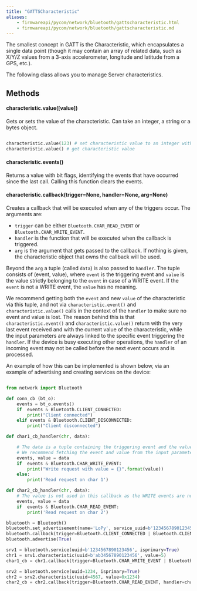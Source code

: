 ```yaml
---
title: "GATTSCharacteristic"
aliases:
    - firmwareapi/pycom/network/bluetooth/gattscharacteristic.html
    - firmwareapi/pycom/network/bluetooth/gattscharacteristic.md
---
```


The smallest concept in GATT is the Characteristic, which encapsulates a single data point (though it may contain an array of related data, such as X/Y/Z values from a 3-axis accelerometer, longitude and latitude from a GPS, etc.).

The following class allows you to manage Server characteristics.

## Methods

#### characteristic.value(\[value\])

Gets or sets the value of the characteristic. Can take an integer, a string or a bytes object.

```python

characteristic.value(123) # set characteristic value to an integer with the value 123
characteristic.value() # get characteristic value
```

#### characteristic.events()

Returns a value with bit flags, identifying the events that have occurred since the last call. Calling this function clears the events.

#### characteristic.callback(trigger=None, handler=None, arg=None)

Creates a callback that will be executed when any of the triggers occur. The arguments are:

* `trigger` can be either `Bluetooth.CHAR_READ_EVENT` or `Bluetooth.CHAR_WRITE_EVENT`.
* `handler` is the function that will be executed when the callback is triggered.
* `arg` is the argument that gets passed to the callback. If nothing is given, the characteristic object that owns the callback will be used.

Beyond the `arg` a tuple (called `data`) is also passed to `handler`. The tuple consists of (event, value), where `event` is the triggering event and `value` is the value strictly belonging to the `event` in case of a WRITE event. If the `event` is not a WRITE event, the `value` has no meaning.

We recommend getting both the `event` and new `value` of the characteristic via this tuple, and not via `characteristic.event()` and `characteristic.value()` calls in the context of the `handler` to make sure no event and value is lost.
The reason behind this is that `characteristic.event()` and `characteristic.value()` return with the very last event received and with the current value of the characteristic, while the input parameters are always linked to the specific event triggering the `handler`. If the device is busy executing other operations,  the `handler` of an incoming event may not be called before the next event occurs and is processed.

An example of how this can be implemented is shown below, via an example of advertising and creating services on the device:

```python

from network import Bluetooth

def conn_cb (bt_o):
    events = bt_o.events()
    if  events & Bluetooth.CLIENT_CONNECTED:
        print("Client connected")
    elif events & Bluetooth.CLIENT_DISCONNECTED:
        print("Client disconnected")

def char1_cb_handler(chr, data):

    # The data is a tuple containing the triggering event and the value if the event is a WRITE event.
    # We recommend fetching the event and value from the input parameter, and not via characteristic.event() and characteristic.value()
    events, value = data
    if  events & Bluetooth.CHAR_WRITE_EVENT:
        print("Write request with value = {}".format(value))
    else:
        print('Read request on char 1')

def char2_cb_handler(chr, data):
    # The value is not used in this callback as the WRITE events are not processed.
    events, value = data
    if  events & Bluetooth.CHAR_READ_EVENT:
        print('Read request on char 2')

bluetooth = Bluetooth()
bluetooth.set_advertisement(name='LoPy', service_uuid=b'1234567890123456')
bluetooth.callback(trigger=Bluetooth.CLIENT_CONNECTED | Bluetooth.CLIENT_DISCONNECTED, handler=conn_cb)
bluetooth.advertise(True)

srv1 = bluetooth.service(uuid=b'1234567890123456', isprimary=True)
chr1 = srv1.characteristic(uuid=b'ab34567890123456', value=5)
char1_cb = chr1.callback(trigger=Bluetooth.CHAR_WRITE_EVENT | Bluetooth.CHAR_READ_EVENT, handler=char1_cb_handler)

srv2 = bluetooth.service(uuid=1234, isprimary=True)
chr2 = srv2.characteristic(uuid=4567, value=0x1234)
char2_cb = chr2.callback(trigger=Bluetooth.CHAR_READ_EVENT, handler=char2_cb_handler)
```

